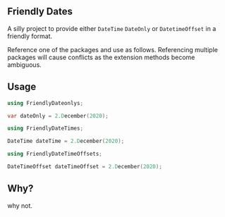 ## Friendly Dates

A silly project to provide either `DateTime` `DateOnly` or `DatetimeOffset` in a friendly format.


Reference one of the packages and use as follows. Referencing multiple packages will cause conflicts as the extension methods become ambiguous.

## Usage

```csharp
using FriendlyDateonlys;

var dateOnly = 2.December(2020);
```

```csharp
using FriendlyDateTimes;

DateTime dateTime = 2.December(2020);
```

```csharp
using FriendlyDateTimeOffsets;

DateTimeOffset dateTimeOffset = 2.December(2020);
```

## Why?

why not.